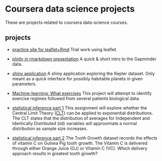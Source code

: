 # Coursera data science projects

These are projects related to coursera data-science courses.

## projects
- [practice site for leaflet+Rmd](https://sntag.github.io/coursera-data-science-projects/leaflet-in-rmarkdown/leaflet-in-rmarkdown-exported.html)
Trial work using leaflet.

- [plotly in rmarkdown presentation](https://sntag.github.io/coursera-data-science-projects/plotly-in-rmarkdown-presentation/plotly-in-rmarkdown-presentation.html#1)
A quick & short intro to the Gapminder data.

- [shiny application](https://sntag.shinyapps.io/simple-shiny-application/)
A shiny application exploring the Kepler dataset. Only meant as a quick interface for possibly habitable planets in given parameters.

- [Machine-learning: What exercises](https://sntag.github.io/coursera-data-science-projects/prediction-assignment-writeup/prediction-assignment-completecase.html)
This project will attempt to identify exercise regimes followed from several patients biological data.

- [statistical inference part 1](https://github.com/SNTag/coursera-data-science-projects/blob/gh-pages/statistical-inference-part1/part1.pdf)
This assignment will explore whether the Central Limit Theory
([CLT](https://en.wikipedia.org/wiki/Central_limit_theorem#Classical_CLT)) can be applied to
exponential distributions. The CLT states that the distribution of averages for Independent and
Identically Distributed (iid) variables will approximate a normal distribution as sample size
increases.

- [statistical inference part 2](https://github.com/SNTag/coursera-data-science-projects/blob/gh-pages/statistical-inference-part1/part2.pdf)
The Tooth Growth dataset records the effects of vitamin C on Guinea Pig tooth growth. The Vitamin C
is delivered through either Orange Juice (OJ) or Vitamin C (VC). Which delivery approach results in
greatest tooth growth?
